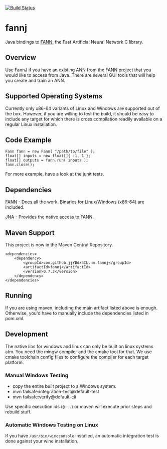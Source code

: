 [![Build Status](https://travis-ci.org/jjYBdx4IL/fannj.png?branch=master)](https://travis-ci.org/jjYBdx4IL/fannj)

# fannj

Java bindings to [FANN](http://leenissen.dk/fann), the Fast Artificial Neural Network C library.

## Overview

Use FannJ if you have an existing ANN from the FANN project that you would like to access from Java. There are several GUI tools that will help you create and train an ANN.

## Supported Operating Systems

Currently only x86-64 variants of Linux and Windows are supported out of the box. However, if you are willing to test the build, it should be easy to include any target for which there is cross compilation readily available on a regular Linux installation.

## Code Example

    Fann fann = new Fann( "/path/to/file" );
    float[] inputs = new float[]{ -1, 1 };
    float[] outputs = fann.run( inputs );
    fann.close();

For more example, have a look at the junit tests.
  
## Dependencies

[FANN](http://leenissen.dk/fann) - Does all the work. Binaries for Linux/Windows (x86-64) are included.

[JNA](https://github.com/java-native-access/jna) - Provides the native access to FANN.
   
## Maven Support

This project is now in the Maven Central Repository.

    <dependencies>
        <dependency>
            <groupId>com.github.jjYBdx4IL.nn.fannj</groupId>
            <artifactId>fannj</artifactId>
            <version>0.7.3</version>
        </dependency>
    </dependencies>

## Running

If you are using maven, including the main artifact listed above is enough. Otherwise, you'd have to manually include the dependencies listed in pom.xml.

## Development

The native libs for windows and linux can only be built on linux systems atm. You need the mingw compiler and the cmake tool for that. We use cmake toolchain config files to configure the compiler for each target platform.

### Manual Windows Testing

* copy the entire built project to a Windows system.
* mvn failsafe:integration-test@default-test
* mvn failsafe:verify@default-cli

Use specific execution ids (`@...`) or maven will execute prior steps and rebuild stuff.

### Automatic Windows Testing on Linux

If you have `/usr/bin/wineconsole` installed, an automatic integration test is done against your wine installation.

